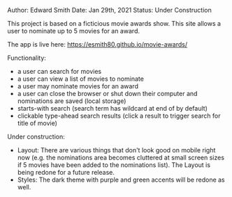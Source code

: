Author: Edward Smith
Date: Jan 29th, 2021
Status: Under Construction

This project is based on a ficticious movie awards show. This site allows a user to nominate up to 5 movies for an award. 

The app is live here: https://esmith80.github.io/movie-awards/

Functionality:
- a user can search for movies
- a user can view a list of movies to nominate
- a user may nominate movies for an award
- a user can close the browser or shut down their computer and nominations are saved (local storage)
- starts-with search (search term has wildcard at end of by default)
- clickable type-ahead search results (click a result to trigger search for title of movie)

Under construction: 
- Layout: There are various things that don't look good on mobile right now (e.g. the nominations area becomes cluttered at small screen sizes if 5 movies have been added to the nominations list). The Layout is being redone for a future release.
- Styles: The dark theme with purple and green accents will be redone as well.
